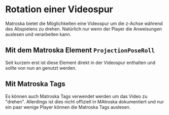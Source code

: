 # Rotation einer Videospur
Matroska bietet die Möglichkeiten eine Videospur um die z-Achse während des Abspielens zu drehen. Natürlich nur wenn der Player die Anweisungen auslesen und verarbeiten kann.

## Mit dem Matroska Element `ProjectionPoseRoll`
Seit kurzem erst ist diese Element direkt in der Videospur enthalten und sollte von nun an genutzt werden.

## Mit Matroska Tags
Es können auch Matroska Tags verwendet werden um das Video zu "drehen". Allerdings ist dies nicht offiziell in MAtroska dokumentiert und nur ein paar wenige Player können die Matroska Tags auslesen.